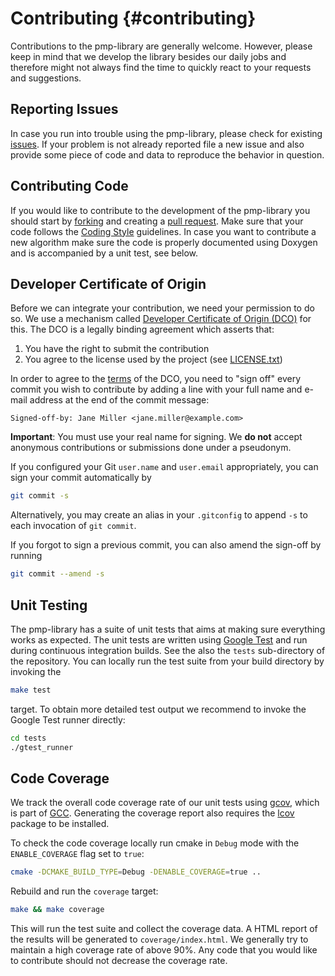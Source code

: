 # Contributing {#contributing}

Contributions to the pmp-library are generally welcome. However, please keep in
mind that we develop the library besides our daily jobs and therefore might not
always find the time to quickly react to your requests and suggestions.

## Reporting Issues

In case you run into trouble using the pmp-library, please check for
existing [issues](https://github.com/pmp-library/pmp-library/issues). If your
problem is not already reported file a new issue and also provide some piece of
code and data to reproduce the behavior in question.

## Contributing Code

If you would like to contribute to the development of the pmp-library you should
start by [forking](https://help.github.com/articles/fork-a-repo) and creating
a [pull request](https://help.github.com/articles/creating-a-pull-request). Make
sure that your code follows the [Coding Style](codingstyle.html) guidelines. In
case you want to contribute a new algorithm make sure the code is properly
documented using Doxygen and is accompanied by a unit test, see below.

## Developer Certificate of Origin

Before we can integrate your contribution, we need your permission to do so. We
use a mechanism called
[Developer Certificate of Origin (DCO)](https://developercertificate.org/) for
this. The DCO is a legally binding agreement which asserts that:

1. You have the right to submit the contribution
2. You agree to the license used by the project (see [LICENSE.txt](https://github.com/pmp-library/pmp-library/blob/master/LICENSE.txt))

In order to agree to the [terms](https://developercertificate.org/) of the DCO,
you need to "sign off" every commit you wish to contribute by adding a line with
your full name and e-mail address at the end of the commit message:

```text
Signed-off-by: Jane Miller <jane.miller@example.com>
```

**Important**: You must use your real name for signing. We **do not** accept
anonymous contributions or submissions done under a pseudonym.

If you configured your Git `user.name` and `user.email` appropriately, you can
sign your commit automatically by

```sh
git commit -s
```

Alternatively, you may create an alias in your `.gitconfig` to append `-s` to
each invocation of `git commit`.

If you forgot to sign a previous commit, you can also amend the sign-off by running

```sh
git commit --amend -s
```

## Unit Testing

The pmp-library has a suite of unit tests that aims at making sure everything
works as expected. The unit tests are written
using [Google Test](https://github.com/google/googletest) and run during
continuous integration builds. See the also the `tests` sub-directory of the
repository. You can locally run the test suite from your build directory by
invoking the

```sh
make test
```

target. To obtain more detailed test output we recommend to invoke the Google
Test runner directly:

```sh
cd tests
./gtest_runner
```

## Code Coverage

We track the overall code coverage rate of our unit tests using
[gcov](https://gcc.gnu.org/onlinedocs/gcc/Gcov.html), which is part of
[GCC](https://gcc.gnu.org/). Generating the coverage report also requires the
[lcov](http://ltp.sourceforge.net/coverage/lcov.php) package to be installed.

To check the code coverage locally run cmake in `Debug` mode with the
`ENABLE_COVERAGE` flag set to `true`:

```sh
cmake -DCMAKE_BUILD_TYPE=Debug -DENABLE_COVERAGE=true ..
```

Rebuild and run the `coverage` target:

```sh
make && make coverage
```

This will run the test suite and collect the coverage data. A HTML report of the
results will be generated to `coverage/index.html`. We generally try to maintain
a high coverage rate of above 90%. Any code that you would like to contribute
should not decrease the coverage rate.

